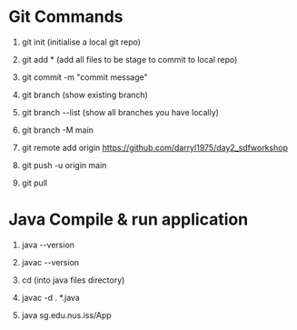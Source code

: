 # Git Commands

1. git init (initialise a local git repo)

2. git add * (add all files to be stage to commit to local repo)

3. git commit -m "commit message"

4. git branch (show existing branch)
   
5. git branch --list (show all branches you have locally)

6. git branch -M main

7. git remote add origin https://github.com/darryl1975/day2_sdfworkshop

8. git push -u origin main

9. git pull


# Java Compile & run application

1. java --version
   
2. javac --version

3. cd (into java files directory)
   
4. javac -d . *.java
   
5. java sg.edu.nus.iss/App